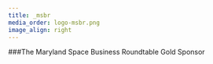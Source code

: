 ```yaml
---
title: _msbr
media_order: logo-msbr.png
image_align: right
---
```


###The Maryland Space Business Roundtable
Gold Sponsor